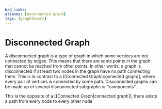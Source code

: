 ```yaml
---
bad_links: 
aliases: [unconnected graph]
tags: [graphtheory]
---
```

# Disconnected Graph

A disconnected graph is a type of graph in which some vertices are not connected by edges. This means that there are some points in the graph that cannot be reached from other points. In other words, a graph is disconnected if at least two nodes in the graph have no path connecting them. This is in contrast to a [[Connected Graph|connected graph]], where every pair of vertices is connected by some path. Disconnected graphs can be made up of several disconnected subgraphs or "components".

This is the opposite of a [[Connected Graph|connected graph]], there exists a path from every node to every other node
